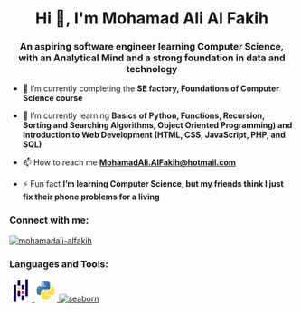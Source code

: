 <h1 align="center">Hi 👋, I'm Mohamad Ali Al Fakih</h1>
<h3 align="center">An aspiring software engineer learning Computer Science, with an Analytical Mind and a strong foundation in data and technology</h3>

- 🔭 I’m currently completing the **SE factory, Foundations of Computer Science course**

- 🌱 I’m currently learning **Basics of Python, Functions, Recursion, Sorting and Searching Algorithms, Object Oriented Programming) and Introduction to Web Development (HTML, CSS, JavaScript, PHP, and SQL)**

- 📫 How to reach me **MohamadAli.AlFakih@hotmail.com**

- ⚡ Fun fact **I’m learning Computer Science, but my friends think I just fix their phone problems for a living**

<h3 align="left">Connect with me:</h3>
<p align="left">
<a href="https://linkedin.com/in/mohamadali-alfakih" target="blank"><img align="center" src="https://raw.githubusercontent.com/rahuldkjain/github-profile-readme-generator/master/src/images/icons/Social/linked-in-alt.svg" alt="mohamadali-alfakih" height="30" width="40" /></a>
</p>

<h3 align="left">Languages and Tools:</h3>
<p align="left"> <a href="https://pandas.pydata.org/" target="_blank" rel="noreferrer"> <img src="https://raw.githubusercontent.com/devicons/devicon/2ae2a900d2f041da66e950e4d48052658d850630/icons/pandas/pandas-original.svg" alt="pandas" width="40" height="40"/> </a> <a href="https://www.python.org" target="_blank" rel="noreferrer"> <img src="https://raw.githubusercontent.com/devicons/devicon/master/icons/python/python-original.svg" alt="python" width="40" height="40"/> </a> <a href="https://seaborn.pydata.org/" target="_blank" rel="noreferrer"> <img src="https://seaborn.pydata.org/_images/logo-mark-lightbg.svg" alt="seaborn" width="40" height="40"/> </a> </p>
